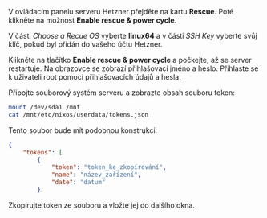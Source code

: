 V ovládacím panelu serveru Hetzner přejděte na kartu **Rescue**. Poté klikněte na možnost **Enable rescue & power cycle**.

V části *Choose a Recue OS* vyberte **linux64** a v části *SSH Key* vyberte svůj klíč, pokud byl přidán do vašeho účtu Hetzner.

Klikněte na tlačítko **Enable rescue & power cycle** a počkejte, až se server restartuje. Na obrazovce se zobrazí přihlašovací jméno a heslo. Přihlaste se k uživateli root pomocí přihlašovacích údajů a hesla.

Připojte souborový systém serveru a zobrazte obsah souboru token:

```sh
mount /dev/sda1 /mnt
cat /mnt/etc/nixos/userdata/tokens.json
```

Tento soubor bude mít podobnou konstrukci:

```json
{
    "tokens": [
        {
            "token": "token_ke_zkopírování",
            "name": "název_zařízení",
            "date": "datum"
        }
```

Zkopírujte token ze souboru a vložte jej do dalšího okna.
